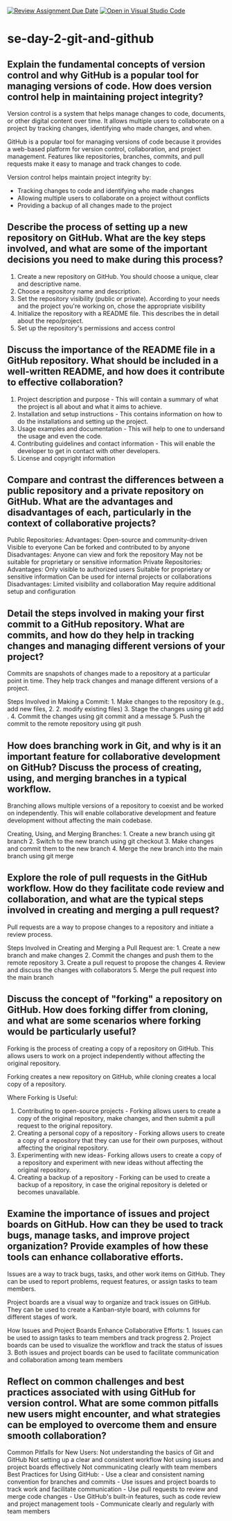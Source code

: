 [![Review Assignment Due Date](https://classroom.github.com/assets/deadline-readme-button-22041afd0340ce965d47ae6ef1cefeee28c7c493a6346c4f15d667ab976d596c.svg)](https://classroom.github.com/a/8wgCKhpZ)
[![Open in Visual Studio Code](https://classroom.github.com/assets/open-in-vscode-2e0aaae1b6195c2367325f4f02e2d04e9abb55f0b24a779b69b11b9e10269abc.svg)](https://classroom.github.com/online_ide?assignment_repo_id=18424456&assignment_repo_type=AssignmentRepo)
# se-day-2-git-and-github
## Explain the fundamental concepts of version control and why GitHub is a popular tool for managing versions of code. How does version control help in maintaining project integrity?

Version control is a system that helps manage changes to code, documents, or other digital content over time. It allows multiple users to collaborate on a project by tracking changes, identifying who made changes, and when.

GitHub is a popular tool for managing versions of code because it provides a web-based platform for version control, collaboration, and project management. Features like repositories, branches, commits, and pull requests make it easy to manage and track changes to code.

Version control helps maintain project integrity by:
- Tracking changes to code and identifying who made changes
- Allowing multiple users to collaborate on a project without conflicts
- Providing a backup of all changes made to the project

## Describe the process of setting up a new repository on GitHub. What are the key steps involved, and what are some of the important decisions you need to make during this process?

1. Create a new repository on GitHub. You should choose a unique, clear and descriptive name.
2. Choose a repository name and description.
3. Set the repository visibility (public or private). According to your needs and the project you're working on, chose the appropriate visibility
4. Initialize the repository with a README file. This describes the in detail about the repo/project.
5. Set up the repository's permissions and access control

## Discuss the importance of the README file in a GitHub repository. What should be included in a well-written README, and how does it contribute to effective collaboration?

1. Project description and purpose - This will contain a summary of what the project is all about and what it aims to achieve.
2. Installation and setup instructions - This contains information on how to do the installations and setting up the project.
3. Usage examples and documentation - This will help to one to undersand the usage and even the code.
4. Contributing guidelines and contact information - This will enable the developer to get in contact with other developers.
5. License and copyright information

## Compare and contrast the differences between a public repository and a private repository on GitHub. What are the advantages and disadvantages of each, particularly in the context of collaborative projects?

Public Repositories:
    Advantages:
        Open-source and community-driven
        Visible to everyone
        Can be forked and contributed to by anyone
    Disadvantages:
        Anyone can view and fork the repository
        May not be suitable for proprietary or sensitive information
Private Repositories:
    Advantages:
        Only visible to authorized users
        Suitable for proprietary or sensitive information
        Can be used for internal projects or collaborations
    Disadvantages:
        Limited visibility and collaboration
        May require additional setup and configuration

## Detail the steps involved in making your first commit to a GitHub repository. What are commits, and how do they help in tracking changes and managing different versions of your project?

Commits are snapshots of changes made to a repository at a particular point in time. They help track changes and manage different versions of a project.

Steps Involved in Making a Commit:
    1. Make changes to the repository (e.g., add new files, 2. 2. modify existing files)
    3. Stage the changes using git add .
    4. Commit the changes using git commit and a message
    5. Push the commit to the remote repository using git push

## How does branching work in Git, and why is it an important feature for collaborative development on GitHub? Discuss the process of creating, using, and merging branches in a typical workflow.

Branching allows multiple versions of a repository to coexist and be worked on independently. This will enable collaborative development and feature development without affecting the main codebase.

Creating, Using, and Merging Branches:
    1. Create a new branch using git branch
    2. Switch to the new branch using git checkout
    3. Make changes and commit them to the new branch
    4. Merge the new branch into the main branch using git merge

## Explore the role of pull requests in the GitHub workflow. How do they facilitate code review and collaboration, and what are the typical steps involved in creating and merging a pull request?

Pull requests are a way to propose changes to a repository and initiate a review process.

Steps Involved in Creating and Merging a Pull Request are:
    1. Create a new branch and make changes
    2. Commit the changes and push them to the remote repository
    3. Create a pull request to propose the changes
    4. Review and discuss the changes with collaborators
    5. Merge the pull request into the main branch

## Discuss the concept of "forking" a repository on GitHub. How does forking differ from cloning, and what are some scenarios where forking would be particularly useful?

Forking is the process of creating a copy of a repository on GitHub. This allows users to work on a project independently without affecting the original repository.

Forking creates a new repository on GitHub, while cloning creates a local copy of a repository.

Where Forking is Useful:
1. Contributing to open-source projects - Forking allows users to create a copy of the original repository, make changes, and then submit a pull request to the original repository.
2. Creating a personal copy of a repository - Forking allows users to create a copy of a repository that they can use for their own purposes, without affecting the original repository.
3. Experimenting with new ideas-  Forking allows users to create a copy of a repository and experiment with new ideas without affecting the original repository.
4. Creating a backup of a repository - Forking can be used to create a backup of a repository, in case the original repository is deleted or becomes unavailable.

## Examine the importance of issues and project boards on GitHub. How can they be used to track bugs, manage tasks, and improve project organization? Provide examples of how these tools can enhance collaborative efforts.

Issues are a way to track bugs, tasks, and other work items on GitHub. They can be used to report problems, request features, or assign tasks to team members.

Project boards are a visual way to organize and track issues on GitHub. They can be used to create a Kanban-style board, with columns for different stages of work.

How Issues and Project Boards Enhance Collaborative Efforts:
    1. Issues can be used to assign tasks to team members and track progress
    2. Project boards can be used to visualize the workflow and track the status of issues
    3. Both issues and project boards can be used to facilitate communication and collaboration among team members

## Reflect on common challenges and best practices associated with using GitHub for version control. What are some common pitfalls new users might encounter, and what strategies can be employed to overcome them and ensure smooth collaboration?

Common Pitfalls for New Users:
    Not understanding the basics of Git and GitHub
    Not setting up a clear and consistent workflow
    Not using issues and project boards effectively
    Not communicating clearly with team members
Best Practices for Using GitHub:
    - Use a clear and consistent naming convention for branches and commits
    - Use issues and project boards to track work and facilitate communication
    - Use pull requests to review and merge code changes
    - Use GitHub's built-in features, such as code review and project management tools
    - Communicate clearly and regularly with team members